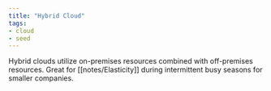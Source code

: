 ```yaml
---
title: "Hybrid Cloud"
tags:
- cloud
- seed
---
```


Hybrid clouds utilize on-premises resources combined with off-premises resources. Great for [[notes/Elasticity]] during intermittent busy seasons for smaller companies.